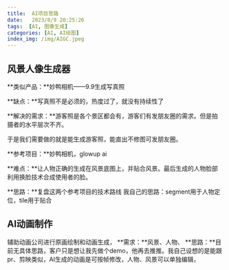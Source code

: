 ```yaml
---
title:  AI项目思路
date:   2023/8/9 20:25:26
tags:  [AI, 图像生成]
categories: [AI, AI绘图]
index_img: /img/AIGC.jpeg
---
```


## 风景人像生成器

**类似产品：**妙鸭相机——9.9生成写真照

**缺点：**写真照不是必须的，热度过了，就没有持续性了

**解决的需求：**游客照是各个景区都会有，游客们有发朋友圈的需求。但是拍摄者的水平层次不齐。

于是我们需要做的就是能生成游客照，能直出不修图可发朋友圈。

**参考项目：**妙鸭相机，glowup ai

**难点：**让人物正确的生成在风景底图上，并贴合风景。最后生成的人物脸部利用换脸技术合成使用者的脸。

**思路：**复盘这两个参考项目的技术路线
我自己的思路：segment用于人物定位，tile用于贴合



## AI动画制作

辅助动画公司进行原画绘制和动画生成，
**需求：**风景、人物、
**思路：**目前无具体思路，客户只是想让我先做个demo，他再去推推。我自己设想的是能跟pr、剪映类似，AI生成的动画是可按帧修改，人物、风景可以单独编辑，
